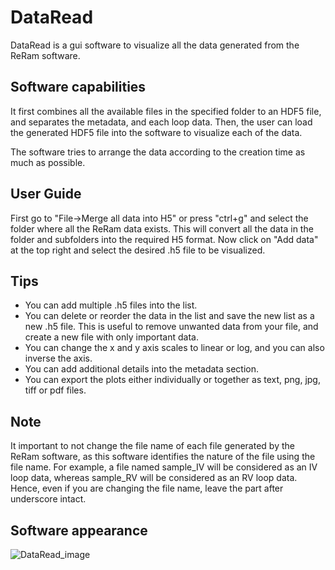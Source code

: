 # DataRead
 DataRead is a gui software to visualize all the data generated from the ReRam software. 
 
 ## Software capabilities
  It first combines all the available files in the specified folder to an HDF5 file, and separates the metadata, and each loop data.
 Then, the user can load the generated HDF5 file into the software to visualize each of the data.
 
 The software tries to arrange the data according to the creation time as much as possible.
 
 ## User Guide
  First go to "File->Merge all data into H5" or press "ctrl+g" and select the folder where all the ReRam data exists. 
 This will convert all the data in the folder and subfolders into the required H5 format.
 Now click on "Add data" at the top right and select the desired .h5 file to be visualized.
 
 ## Tips
 - You can add multiple .h5 files into the list.
 - You can delete or reorder the data in the list and save the new list as a new .h5 file. 
   This is useful to remove unwanted data from your file, and create a new file with only important data.
 - You can change the x and y axis scales to linear or log, and you can also inverse the axis.
 - You can add additional details into the metadata section.
 - You can export the plots either individually or together as text, png, jpg, tiff or pdf files.
 
 ## Note
  It important to not change the file name of each file generated by the ReRam software, as this software identifies the nature of the file using the file name.
 For example, a file named sample_IV will be considered as an IV loop data, whereas sample_RV will be considered as an RV loop data. 
 Hence, even if you are changing the file name, leave the part after underscore intact.
 
 ## Software appearance
 ![DataRead_image](https://user-images.githubusercontent.com/47620203/234469083-62aff5cb-ccda-4f93-a958-ecdc46fef48c.jpg)

 
 
